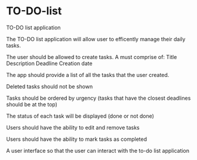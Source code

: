 # TO-DO-list
TO-DO list application

The TO-DO list application will allow user to efficently manage their daily tasks. 

The user should be allowed to create tasks. A must comprise of: 
Title 
Description 
Deadline 
Creation date 

The app should provide a list of all the tasks that the user created.  

Deleted tasks should not be shown 

Tasks should be ordered by urgency (tasks that have the closest deadlines should be at the top) 

The status of each task will be displayed (done or not done) 

Users should have the ability to edit and remove tasks  

Users should have the ability to mark tasks as completed 

A user interface so that the user can interact with the to-do list application 
